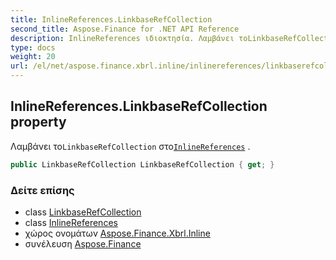 ```yaml
---
title: InlineReferences.LinkbaseRefCollection
second_title: Aspose.Finance for .NET API Reference
description: InlineReferences ιδιοκτησία. Λαμβάνει τοLinkbaseRefCollection στοInlineReferences .
type: docs
weight: 20
url: /el/net/aspose.finance.xbrl.inline/inlinereferences/linkbaserefcollection/
---
```

## InlineReferences.LinkbaseRefCollection property

Λαμβάνει το`LinkbaseRefCollection` στο[`InlineReferences`](../) .

```csharp
public LinkbaseRefCollection LinkbaseRefCollection { get; }
```

### Δείτε επίσης

* class [LinkbaseRefCollection](../../../aspose.finance.xbrl/linkbaserefcollection/)
* class [InlineReferences](../)
* χώρος ονομάτων [Aspose.Finance.Xbrl.Inline](../../inlinereferences/)
* συνέλευση [Aspose.Finance](../../../)


